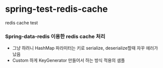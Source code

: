 # spring-test-redis-cache
redis cache test


### Spring-data-redis 이용한 redis cache 처리

- 그냥 하려니 HashMap 파라미터는 키로 serialize, deserialize할때 자꾸 에러가 났음
- Custom 하게 KeyGenerator 만들어서 하는 방식 적용의 샘플
